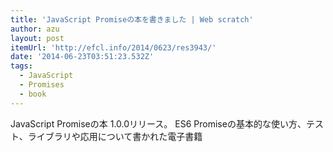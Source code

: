 ```yaml
---
title: 'JavaScript Promiseの本を書きました | Web scratch'
author: azu
layout: post
itemUrl: 'http://efcl.info/2014/0623/res3943/'
date: '2014-06-23T03:51:23.532Z'
tags:
  - JavaScript
  - Promises
  - book
---
```

JavaScript Promiseの本 1.0.0リリース。
ES6 Promiseの基本的な使い方、テスト、ライブラリや応用について書かれた電子書籍
